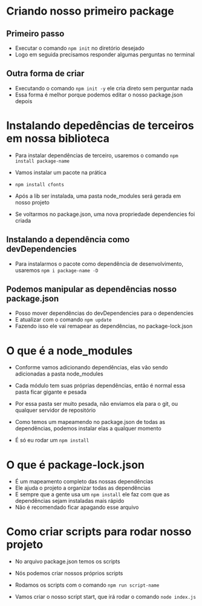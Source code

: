 # Criando nosso primeiro package

## Primeiro passo 

- Executar o comando `npm init` no diretório desejado
- Logo em seguida precisamos responder algumas perguntas no terminal

## Outra forma de criar

- Executando o comando `npm init -y` ele cria direto sem perguntar nada
- Essa forma é melhor porque podemos editar o nosso package.json depois


# Instalando depedências de terceiros em nossa biblioteca

- Para instalar dependências de terceiro, usaremos o comando `npm install package-name`

- Vamos instalar um pacote na prática
- `npm install cfonts`

- Após a lib ser instalada, uma pasta node_modules será gerada em nosso projeto
- Se voltarmos no package.json, uma nova propriedade dependencies foi criada

## Instalando a dependência como devDependencies

- Para instalarmos o pacote como dependência de desenvolvimento, usaremos `npm i package-name -D`

## Podemos manipular as dependências nosso package.json

- Posso mover dependências do devDependencies para o dependencies
- E atualizar com o comando `npm update`
- Fazendo isso ele vai remapear as dependências, no package-lock.json


# O que é a node_modules

- Conforme vamos adicionando dependências, elas vão sendo adicionadas a pasta node_modules
- Cada módulo tem suas próprias dependências, então é normal essa pasta ficar gigante e pesada

- Por essa pasta ser muito pesada, não enviamos ela para o git, ou qualquer servidor de repositório

- Como temos um mapeamendo no package.json de todas as dependências, 
podemos instalar elas a qualquer momento

- É só eu rodar um `npm install`


# O que é package-lock.json

- É um mapeamento completo das nossas dependências
- Ele ajuda o projeto a organizar todas as dependências
- E sempre que a gente usa um `npm install` ele faz com que as dependências
sejam instaladas mais rápido
- Não é recomendado ficar apagando esse arquivo


# Como criar scripts para rodar nosso projeto

- No arquivo package.json temos os scripts
- Nós podemos criar nossos próprios scripts
- Rodamos os scripts com o comando `npm run script-name`

- Vamos criar o nosso script start, que irá rodar o comando `node index.js`
